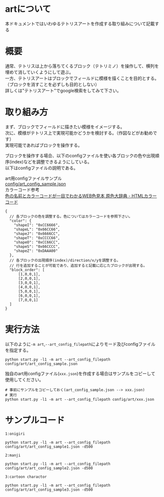 # artについて

本ドキュメントではいわゆるテトリスアートを作成する取り組みについて記載する

# 概要

通常、テトリスは上から落ちてくるブロック（テトリミノ）を操作して、横列を埋めて消していくようにして遊ぶ。  
一方、テトリスアートはブロックでフィールドに模様を描くことを目的とする。（ブロックを消すことを必ずしも目的としない）  
詳しくは"テトリスアート"でgoogle検索をしてみて下さい。

# 取り組み方

まず、ブロックでフィールドに描きたい模様をイメージする。  
次に、模様がテトリス上で実現可能かどうかを検討する。（作図などがお勧めです）  
実現可能であればブロックを操作する。  
  
ブロックを操作する場合、以下のconfigファイルを使い各ブロックの色や出現順序(index)などを調整できるようにしている。  
以下はconfigファイルの説明である。  

art用configファイルサンプル  
[config/art_config_sample.json](https://github.com/seigot/tetris/blob/master/config/art_config_sample.json)  
カラーコード参考  
[色の名前とカラーコードが一目でわかるWEB色見本 原色大辞典 - HTMLカラーコード](https://www.colordic.org/)  

```
{
  // 各ブロックの色を調整する。色についてはカラーコードを参照下さい。
  "color": {
    "shapeI": "0xCC6666",
    "shapeL": "0x66CC66",
    "shapeJ": "0x6666CC",
    "shapeT": "0xCCCC66",
    "shapeO": "0xCC66CC",
    "shapeS": "0x66CCCC",
    "shapeZ": "0xDAAA00"
  },
  // 各ブロックの出現順序(index)/direction/x/yを調整する。
  // 行を追加することが可能であり、追加すると記載に応じたブロックが出現する。
  "block_order": [ 
      [1,0,0,1],
      [2,0,0,1],
      [3,0,0,1],
      [4,0,0,1],
      [5,0,0,1],
      [6,0,0,1],
      [7,0,0,1]
  ]
}
```

# 実行方法

以下のように`-m art`,`--art_config_filepath`によりモード及びconfigファイルを指定する。

```
python start.py -l1 -m art --art_config_filepath config/art/art_config_sample.json
```

独自のart用configファイル(`xxx.json`)を作成する場合はサンプルをコピーして使用してください。  

```
# 事前にサンプルをコピーしておく(art_config_sample.json --> xxx.json)
# 実行
python start.py -l1 -m art --art_config_filepath config/art/xxx.json
```

# サンプルコード

`1:onigiri`

```
python start.py -l1 -m art --art_config_filepath config/art/art_config_sample1.json -d500
```

`2:manji`

```
python start.py -l1 -m art --art_config_filepath config/art/art_config_sample2.json -d500
```

`3:cartoon charactor`

```
python start.py -l1 -m art --art_config_filepath config/art/art_config_sample3.json -d500
```
